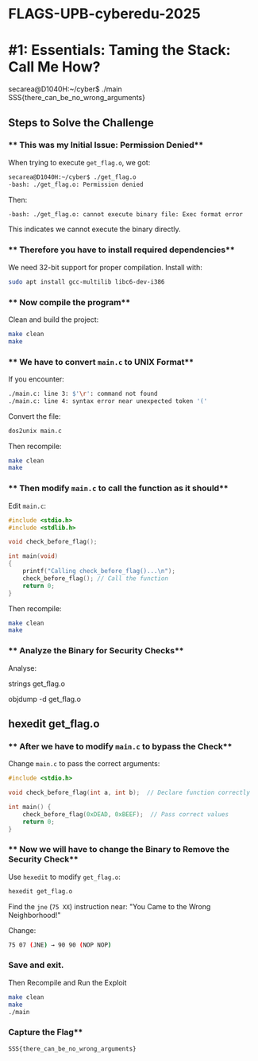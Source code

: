 # FLAGS-UPB-cyberedu-2025
# #1: Essentials: Taming the Stack: Call Me How?
secarea@D1040H:~/cyber$ ./main
SSS{there_can_be_no_wrong_arguments}



## **Steps to Solve the Challenge**


### ** This was my Initial Issue: Permission Denied**
When trying to execute `get_flag.o`, we got:
```bash
secarea@D1040H:~/cyber$ ./get_flag.o
-bash: ./get_flag.o: Permission denied
```
Then:
```bash
-bash: ./get_flag.o: cannot execute binary file: Exec format error
```
This indicates we cannot execute the binary directly.

### ** Therefore you have to install required dependencies**
We need 32-bit support for proper compilation. Install with:
```bash
sudo apt install gcc-multilib libc6-dev-i386
```

### ** Now compile the program**
Clean and build the project:
```bash
make clean
make
```

### ** We have to convert `main.c` to UNIX Format**
If you encounter:
```bash
./main.c: line 3: $'\r': command not found
./main.c: line 4: syntax error near unexpected token '('
```
Convert the file:
```bash
dos2unix main.c
```
Then recompile:
```bash
make clean
make
```

### ** Then modify `main.c` to call the function as it should**
Edit `main.c`:
```c
#include <stdio.h>
#include <stdlib.h>

void check_before_flag();

int main(void) 
{
    printf("Calling check_before_flag()...\n");
    check_before_flag(); // Call the function
    return 0;
}
```
Then recompile:
```bash
make clean
make
```

### ** Analyze the Binary for Security Checks**
Analyse:


 strings get_flag.o 
 
objdump -d get_flag.o 


## hexedit get_flag.o

### ** After we have to modify `main.c` to bypass the Check**
Change `main.c` to pass the correct arguments:
```c
#include <stdio.h>

void check_before_flag(int a, int b);  // Declare function correctly

int main() {
    check_before_flag(0xDEAD, 0xBEEF);  // Pass correct values
    return 0;
}
```

### ** Now we will have to change the Binary to Remove the Security Check**
Use `hexedit` to modify `get_flag.o`:
```bash
hexedit get_flag.o
```
Find the `jne` (`75 XX`) instruction near: "You Came to the Wrong Neighborhood!"

Change:
```bash
75 07 (JNE) → 90 90 (NOP NOP)
```
### Save and exit.

Then Recompile and Run the Exploit
```bash
make clean
make
./main
```

###  Capture the Flag**
```bash
SSS{there_can_be_no_wrong_arguments}
```




   
